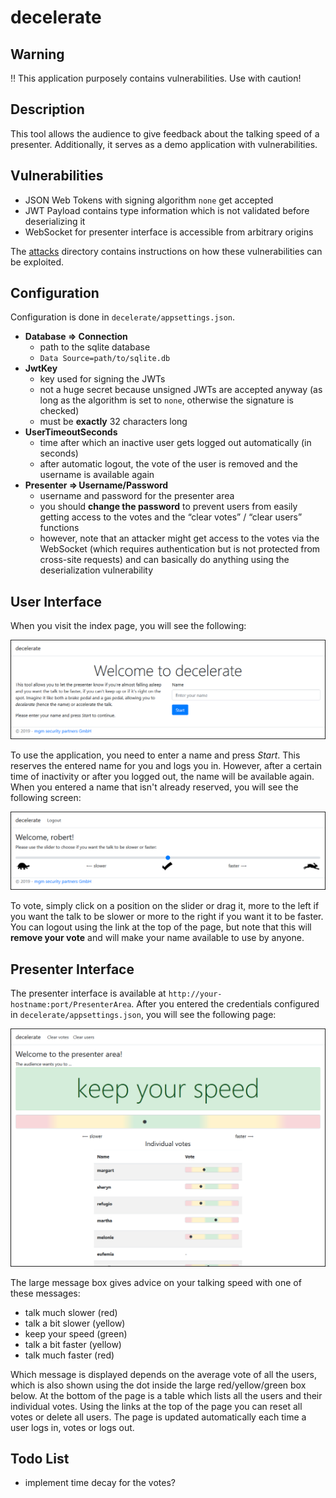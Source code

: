 decelerate
==========

## Warning
:bangbang: This application purposely contains vulnerabilities. Use with caution!

## Description
This tool allows the audience to give feedback about the talking speed of a presenter.
Additionally, it serves as a demo application with vulnerabilities.

## Vulnerabilities
* JSON Web Tokens with signing algorithm `none` get accepted
* JWT Payload contains type information which is not validated before deserializing it
* WebSocket for presenter interface is accessible from arbitrary origins

The [attacks](attacks) directory contains instructions on how these vulnerabilities can be exploited.

## Configuration
Configuration is done in `decelerate/appsettings.json`.
* **Database ⇒ Connection**
    * path to the sqlite database
    * `Data Source=path/to/sqlite.db`
* **JwtKey**
  * key used for signing the JWTs
  * not a huge secret because unsigned JWTs are accepted anyway (as long as the algorithm is set to `none`,
    otherwise the signature is checked)
  * must be **exactly** 32 characters long
* **UserTimeoutSeconds**
  * time after which an inactive user gets logged out automatically (in seconds)
  * after automatic logout, the vote of the user is removed and the username is available again
* **Presenter ⇒ Username/Password**
  * username and password for the presenter area
  * you should **change the password** to prevent users from easily getting access to the votes and the
    “clear votes” / “clear users” functions
  * however, note that an attacker might get access to the votes via the WebSocket (which requires authentication
    but is not protected from cross-site requests) and can basically do anything using the deserialization
    vulnerability

## User Interface
When you visit the index page, you will see the following:

![Index page](screenshots/homepage.png)

To use the application, you need to enter a name and press *Start*.
This reserves the entered name for you and logs you in.
However, after a certain time of inactivity or after you logged out, the name will be available again.
When you entered a name that isn't already reserved, you will see the following screen:

![User area](screenshots/userarea.png)

To vote, simply click on a position on the slider or drag it, more to the left if you want the talk to be slower
or more to the right if you want it to be faster.
You can logout using the link at the top of the page, but note that this will **remove your vote** and will make
your name available to use by anyone.

## Presenter Interface
The presenter interface is available at `http://your-hostname:port/PresenterArea`. 
After you entered the credentials configured in `decelerate/appsettings.json`, you will see the following page:

![Presenter area](screenshots/presenterarea.png)

The large message box gives advice on your talking speed with one of these messages:
* talk much slower (red)
* talk a bit slower (yellow)
* keep your speed (green)
* talk a bit faster (yellow)
* talk much faster (red)

Which message is displayed depends on the average vote of all the users, which is also shown using the dot inside
the large red/yellow/green box below.
At the bottom of the page is a table which lists all the users and their individual votes.
Using the links at the top of the page you can reset all votes or delete all users.
The page is updated automatically each time a user logs in, votes or logs out.

## Todo List
* implement time decay for the votes?
